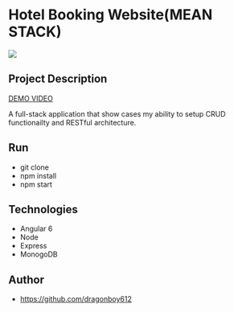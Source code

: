 ﻿# Hotel Booking Website(MEAN STACK)

![](https://user-images.githubusercontent.com/39370721/50380255-d7ea3680-0672-11e9-86f8-8df68d2635fc.gif)


## Project Description

[DEMO VIDEO](https://www.dropbox.com/s/93i7y7cly0cdcw2/angular.mov?dl=0)


A full-stack application that show cases my ability to setup CRUD functionailty and RESTful architecture.  
## Run
- git clone 
- npm install
- npm start

## Technologies
* Angular 6
* Node
* Express
* MonogoDB
## Author
* https://github.com/dragonboy612


